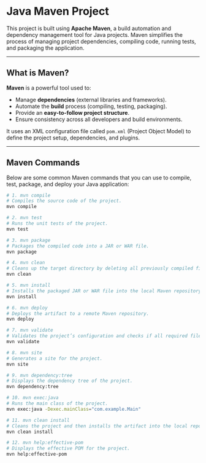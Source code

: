 # Java Maven Project

This project is built using **Apache Maven**, a build automation and dependency management tool for Java projects. Maven simplifies the process of managing project dependencies, compiling code, running tests, and packaging the application.

---

## What is Maven?

**Maven** is a powerful tool used to:
- Manage **dependencies** (external libraries and frameworks).
- Automate the **build** process (compiling, testing, packaging).
- Provide an **easy-to-follow project structure**.
- Ensure consistency across all developers and build environments.

It uses an XML configuration file called `pom.xml` (Project Object Model) to define the project setup, dependencies, and plugins.

---

## Maven Commands

Below are some common Maven commands that you can use to compile, test, package, and deploy your Java application:

```bash
# 1. mvn compile
# Compiles the source code of the project.
mvn compile

# 2. mvn test
# Runs the unit tests of the project.
mvn test

# 3. mvn package
# Packages the compiled code into a JAR or WAR file.
mvn package

# 4. mvn clean
# Cleans up the target directory by deleting all previously compiled files.
mvn clean

# 5. mvn install
# Installs the packaged JAR or WAR file into the local Maven repository.
mvn install

# 6. mvn deploy
# Deploys the artifact to a remote Maven repository.
mvn deploy

# 7. mvn validate
# Validates the project’s configuration and checks if all required files are present.
mvn validate

# 8. mvn site
# Generates a site for the project.
mvn site

# 9. mvn dependency:tree
# Displays the dependency tree of the project.
mvn dependency:tree

# 10. mvn exec:java
# Runs the main class of the project.
mvn exec:java -Dexec.mainClass="com.example.Main"

# 11. mvn clean install
# Cleans the project and then installs the artifact into the local repository.
mvn clean install

# 12. mvn help:effective-pom
# Displays the effective POM for the project.
mvn help:effective-pom
